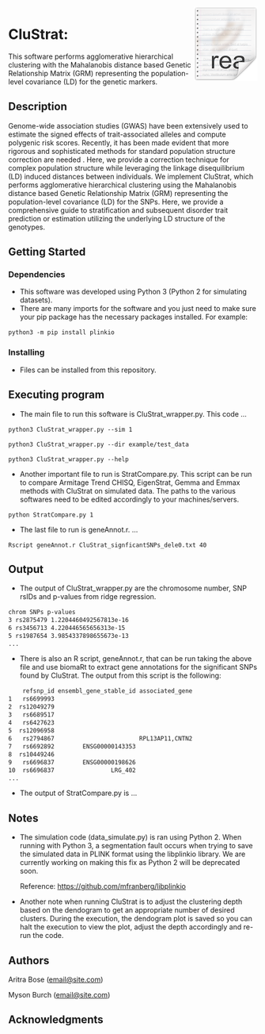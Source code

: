 <img src="icon.png" align="right" />

# CluStrat: 

This software performs agglomerative hierarchical clustering with the Mahalanobis distance based Genetic Relationship Matrix (GRM) representing the population-level covariance (LD) for the genetic markers. 

## Description

Genome-wide association studies (GWAS) have been extensively used to estimate the signed effects of trait-associated alleles and compute polygenic risk scores. Recently, it has been made evident that more rigorous and sophisticated methods for standard population structure correction are needed . Here, we provide a correction technique for complex population structure while leveraging the linkage disequilibrium (LD) induced distances between individuals. We implement CluStrat, which performs agglomerative hierarchical clustering using the Mahalanobis distance based Genetic Relationship Matrix (GRM) representing the population-level covariance (LD) for the SNPs. Here, we provide a comprehensive guide to stratification and subsequent disorder trait prediction or estimation utilizing the underlying LD structure of the genotypes.

## Getting Started

### Dependencies

* This software was developed using Python 3 (Python 2 for simulating datasets). 
* There are many imports for the software and you just need to make sure your pip package has the necessary packages installed. For example:
```
python3 -m pip install plinkio
```

### Installing

* Files can be installed from this repository.

## Executing program
* The main file to run this software is CluStrat_wrapper.py. This code ...
```
python3 CluStrat_wrapper.py --sim 1
```
```
python3 CluStrat_wrapper.py --dir example/test_data 
```
```
python3 CluStrat_wrapper.py --help
```
* Another important file to run is StratCompare.py. This script can be run to compare Armitage Trend CHISQ, EigenStrat, Gemma and Emmax methods with CluStrat on simulated data. The paths to the various softwares need to be edited accordingly to your machines/servers.
```
python StratCompare.py 1
```
* The last file to run is geneAnnot.r. ...
```
Rscript geneAnnot.r CluStrat_signficantSNPs_dele0.txt 40
```

## Output 
* The output of CluStrat_wrapper.py are the chromosome number, SNP rsIDs and p-values from ridge regression. 
```
chrom SNPs p-values
3 rs2875479 1.2204460492567813e-16
6 rs3456713 4.220446565656313e-15
5 rs1987654 3.9854337898655673e-13
...
```

* There is also an R script, geneAnnot.r, that can be run taking the above file and use biomaRt to extract gene annotations for the significant SNPs found by CluStrat. The output from this script is the following:
```
    refsnp_id ensembl_gene_stable_id associated_gene
1   rs6699993
2  rs12049279
3   rs6689517
4   rs6427623
5  rs12096958
6   rs2794867                        RPL13AP11,CNTN2
7   rs6692892        ENSG00000143353
8  rs10449246
9   rs6696837        ENSG00000198626
10  rs6696837                LRG_402
...
```
* The output of StratCompare.py is ...

## Notes

* The simulation code (data_simulate.py) is ran using Python 2. When running with Python 3, a segmentation fault occurs when trying to save the simulated data in PLINK format using the libplinkio library. We are currently working on making this fix as Python 2 will be deprecated soon. 

  Reference: https://github.com/mfranberg/libplinkio

* Another note when running CluStrat is to adjust the clustering depth based on the dendogram to get an appropriate number of desired clusters. During the execution, the dendogram plot is saved so you can halt the execution to view the plot, adjust the depth accordingly and re-run the code.

## Authors 

Aritra Bose (email@site.com)

Myson Burch (email@site.com)

<!---
## Version History
* 0.2
    * Various bug fixes and optimizations
    * See [commit change]() or See [release history]()
* 0.1
    * Initial Release
## License
This project is licensed under the [NAME HERE] License - see the LICENSE.md file for details
## Acknowledgments
Inspiration, code snippets, etc.
* [awesome-readme](https://github.com/matiassingers/awesome-readme)
* [PurpleBooth](https://gist.github.com/PurpleBooth/109311bb0361f32d87a2)
* [dbader](https://github.com/dbader/readme-template)
* [zenorocha](https://gist.github.com/zenorocha/4526327)
* [fvcproductions](https://gist.github.com/fvcproductions/1bfc2d4aecb01a834b46)
-->

## Acknowledgments
